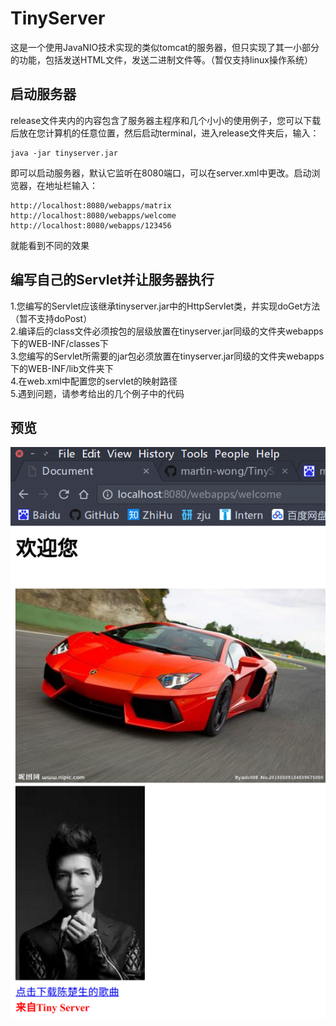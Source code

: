 # TinyServer
这是一个使用JavaNIO技术实现的类似tomcat的服务器，但只实现了其一小部分的功能，包括发送HTML文件，发送二进制文件等。（暂仅支持linux操作系统）
## 启动服务器
release文件夹内的内容包含了服务器主程序和几个小小的使用例子，您可以下载后放在您计算机的任意位置，然后启动terminal，进入release文件夹后，输入：
```
java -jar tinyserver.jar
```
即可以启动服务器，默认它监听在8080端口，可以在server.xml中更改。启动浏览器，在地址栏输入：
```
http://localhost:8080/webapps/matrix
http://localhost:8080/webapps/welcome
http://localhost:8080/webapps/123456
```
就能看到不同的效果
## 编写自己的Servlet并让服务器执行
1.您编写的Servlet应该继承tinyserver.jar中的HttpServlet类，并实现doGet方法（暂不支持doPost）</br>
2.编译后的class文件必须按包的层级放置在tinyserver.jar同级的文件夹webapps下的WEB-INF/classes下</br>
3.您编写的Servlet所需要的jar包必须放置在tinyserver.jar同级的文件夹webapps下的WEB-INF/lib文件夹下</br>
4.在web.xml中配置您的servlet的映射路径</br>
5.遇到问题，请参考给出的几个例子中的代码</br>
## 预览
![preview](preview.png)

